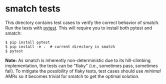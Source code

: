 
# smatch tests

This directory contains test cases to verify the correct behavior of
smatch. Run the tests with [pytest](https://pytest.org/). This will
require you to install both pytest and smatch:

```console
$ pip install pytest
$ pip install -e .  # current directory is smatch
$ pytest
```

**Note:** As smatch is inherently non-deterministic due to its
hill-climbing implementation, the tests can be "flaky" (i.e.,
sometimes pass, sometimes fail). To mitigate the possibility of flaky
tests, test cases should use *minimal* AMRs so it becomes trivial for
smatch to get the optimal solution.
